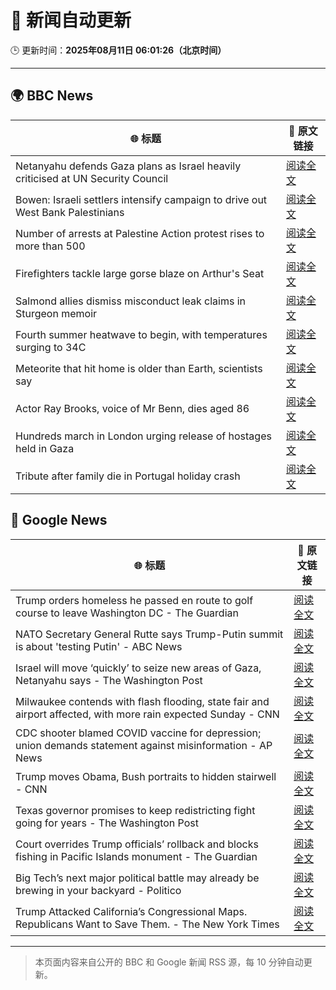 # 🧠 新闻自动更新

🕒 更新时间：**2025年08月11日 06:01:26（北京时间）**

---

## 🌍 BBC News

| 🌐 标题 | 🔗 原文链接 |
|--------|-------------|
| Netanyahu defends Gaza plans as Israel heavily criticised at UN Security Council | [阅读全文](https://www.bbc.com/news/articles/c5yll33v9gwo?at_medium=RSS&at_campaign=rss) |
| Bowen: Israeli settlers intensify campaign to drive out West Bank Palestinians | [阅读全文](https://www.bbc.com/news/articles/cj4wwxz12jko?at_medium=RSS&at_campaign=rss) |
| Number of arrests at Palestine Action protest rises to more than 500 | [阅读全文](https://www.bbc.com/news/articles/cqjyyzlwk2go?at_medium=RSS&at_campaign=rss) |
| Firefighters tackle large gorse blaze on Arthur's Seat | [阅读全文](https://www.bbc.com/news/articles/ckg449e1vnpo?at_medium=RSS&at_campaign=rss) |
| Salmond allies dismiss misconduct leak claims in Sturgeon memoir | [阅读全文](https://www.bbc.com/news/articles/c8e11r83p9yo?at_medium=RSS&at_campaign=rss) |
| Fourth summer heatwave to begin, with temperatures surging to 34C | [阅读全文](https://www.bbc.com/weather/articles/czjm4zl20wzo?at_medium=RSS&at_campaign=rss) |
| Meteorite that hit home is older than Earth, scientists say | [阅读全文](https://www.bbc.com/news/articles/cwy003l0pw0o?at_medium=RSS&at_campaign=rss) |
| Actor Ray Brooks, voice of Mr Benn, dies aged 86 | [阅读全文](https://www.bbc.com/news/articles/cp899lyj2m3o?at_medium=RSS&at_campaign=rss) |
| Hundreds march in London urging release of hostages held in Gaza | [阅读全文](https://www.bbc.com/news/articles/c4g66x4xr6zo?at_medium=RSS&at_campaign=rss) |
| Tribute after family die in Portugal holiday crash | [阅读全文](https://www.bbc.com/news/articles/clyjj35pv77o?at_medium=RSS&at_campaign=rss) |

## 📰 Google News

| 🌐 标题 | 🔗 原文链接 |
|--------|-------------|
| Trump orders homeless he passed en route to golf course to leave Washington DC - The Guardian | [阅读全文](https://news.google.com/rss/articles/CBMikgFBVV95cUxOZnB6RTRkb1hia2VIZ3BzM29TY0JxX1VKSWkyNmFKa2oyNnU3RFJpRk1KaFVwOWhBSXRPNGluQnF6OEFuQks3N3lkNFpQN3dvNFBWVmFZRG1nR3BRSXRwNEhTcVZiZFpUck5hOTFBMlBKYnNIc0hTYWdZT0RNZ1hBUEI4T2g0ZExhZF81SG56TU1LQQ?oc=5) |
| NATO Secretary General Rutte says Trump-Putin summit is about 'testing Putin' - ABC News | [阅读全文](https://news.google.com/rss/articles/CBMiqgFBVV95cUxObjdSUG1kSFNTTkQxSy1pNDY3VXRGWWpUT0ExSU9uZ0tydHY5UEltZzZNM3JSZmVjdWlzM2IzZEw0NFh0YVVmUnc3cUc0X2pFcVkwaDBMdVpoMnhGbVA3Uk5IT1FsU0pqTVhoY28tejdEM2k0Ym1OeUFZYWNNQndQLTI2clBvN05oRmxia2wzZlVVSmdhSDRwVnEwclhZNVBlZ0lNZXhweEVyZ9IBrwFBVV95cUxNaldtRVMwaFpLcmZJSmxRWU5GeExvd1R5bnJZb2xCNWlEQ1B2ZHV6U1BnQkdoNkU2U3Y0eHg1QzhTX1FmWkJFbHdvQXRNTDIyY2JMZWhLRmw5UzU5bUg4NnVqM1hOWHQyYXJ2UHQ1LUJuZzZnUV9EeE9zOGNJUERvUFoxcTc1b0FmZzA3dzNaSVhmR28wNk9mcjM5c01PZlBVMm5lSHNKclhla1BYaWdn?oc=5) |
| Israel will move ‘quickly’ to seize new areas of Gaza, Netanyahu says - The Washington Post | [阅读全文](https://news.google.com/rss/articles/CBMihgFBVV95cUxNazhwQW9iajRrVnk2LWRFUXV3Q3VqVU5VOC1fb19MNTFfMkIxcEExSm9JVXAwZ2VFemlXRTdMbS1ZN0EwNTBvSUFNVmtiSGhkTDhGLVpIZEQyZ3Z4NDNFYkdXbFdXM0VTTGlJc3B4cTJBRnd2UjNsZkdYUkFZRXZfMTl0N3plZw?oc=5) |
| Milwaukee contends with flash flooding, state fair and airport affected, with more rain expected Sunday - CNN | [阅读全文](https://news.google.com/rss/articles/CBMiekFVX3lxTE1fWlNIeTN4ZjJGd1p1MUJpUnBpZHdQRUNTR2VHVl9lUVBOTXVmYkx2TGNfN3c5SlFCdnZoNHFxRjRlTzNaZEhRLTNIcXNJRlhBLXdKaWNheDZkVXpyZVRjd1o0a3dwSmNIZERVWlJPQU9QQUswUlpRUjNn0gF_QVVfeXFMTTNXc0FPSWpFd29PUEIxSEw4cHVKOTdsNVdpamVNTmN5U2Fjc3k4UU5ielk4dmEyOUp0Z1lhMkp3ZGtlYnA0TDVFOEQzUUFxV2FPRGt0bEd2MVdHTHlCSlFENm1xUEJMNnY3SzUzUVhoaHoyWmZpTmp1cHQ1VVAwYw?oc=5) |
| CDC shooter blamed COVID vaccine for depression; union demands statement against misinformation - AP News | [阅读全文](https://news.google.com/rss/articles/CBMiqgFBVV95cUxOZVpFNU0wZk1IR1ptclpQa1ZYWkZBcW9xLTFvNTkyUTY3RDUyRmwwTEtOc3dLTmNKS3YtTi1pOXA0MnRsSjZKdDFDU3NNZldWSXR2SHc0UzgySWdLTUlKekJrbE1iWDZzOWRxSnVSUlRoYnMwX1M0WjgtbV8yOEFzRWNGd2pUdC1JSnVKNGZkdjNyOGgyWjBjSF94UF9QLTRlM1lPVUx0b1FOZw?oc=5) |
| Trump moves Obama, Bush portraits to hidden stairwell - CNN | [阅读全文](https://news.google.com/rss/articles/CBMilwFBVV95cUxOZHE0azItem8zR1BhUEhKVVMwbGdKLVZ1YnUzaWFDb1dQNkE4S2NiSkRpMTJEMDZILW1MOVBNM2FkUDMzWTJ2WmdxelE4M3FQYkFGRktGZ0FlN2lMSUYxQTV3blJ6bUxwdFpXQXFXcUdvd1Y1UzJMUTZoUERKUk1PY3NxMjBETzRGY25LWTU5ZTB4S2RmWHJB0gGcAUFVX3lxTE5SNFFEYUFHc3gyZl9QeXA2a0h5SEIyOVRncXpxZHhQNjdtY1N0dk1LUkc4QlJCSkU5UmxMbFJWSjhIaHZhUXdSdDlkdThnLThDYWFfSzJpSTlWb3VqanZsZ0Q0LU9FNnRlODJicWJ3RzVzQmxrdFNTZFR6Y1dhN3pGVURXdVJvelNzYjA4NlRGLXVvTFRyY01uaWhUeg?oc=5) |
| Texas governor promises to keep redistricting fight going for years - The Washington Post | [阅读全文](https://news.google.com/rss/articles/CBMigwFBVV95cUxPSl9OMjkyTWhqNGhNYlVLRll2WHhDSjFuQ25QNENLSnNfT3ZrSEdmNGFkWktSU2x3M0gzc3ZvNmE4dU5TbXBQQUNBY3Y2RFU4SDlLWUVqVmpNOFZESms1VURhbUtVMUZ3UjVCV0wzSkM4MzRSWFhhSHQxbm1rZVA4OGM1Zw?oc=5) |
| Court overrides Trump officials’ rollback and blocks fishing in Pacific Islands monument - The Guardian | [阅读全文](https://news.google.com/rss/articles/CBMipAFBVV95cUxOQ2JxYjA4dHoxUE5JS25icW53bGpZWXJncHoxa2lLc0RFRUYteERGTXBFZHBoZmpidlI0b0NqYW5CU3JHREdlQi1CemxPQjVfdFFJdXVDY0p5QUIyVXFxelk1aEdHcXcxYXZlNUZlM1Rrb3h6YzhHSTFwa2x6amkxOXFqeUYyQzlZVS05RjNFa2hKcEZ5SEc1elRsQl8tM2VUbzY1Yg?oc=5) |
| Big Tech’s next major political battle may already be brewing in your backyard - Politico | [阅读全文](https://news.google.com/rss/articles/CBMixgFBVV95cUxQOXlCZGlHamxEM2o0S2xIWXM2NDFDWW14YzVrSnY3N2g1R09DazJWU0czOHZnbjBDMmlCVHRvN2sySk52c3VZZVpNZnNId1poTU9wemFfWEpTdVQ2SGowLVZjOHNPZ2FGUVRPNGV3N3NzZE5rRTl1ZnMyLWVOa2lSMUc1d3lZc3RvSHhha25YTlcyWWx4LS1tZHRYWUFtY1FUSFJUSWN5Z3NHNVpBZ3B5S1RPdWkxRV8yMHVpWU95VzR2S2ZLeFE?oc=5) |
| Trump Attacked California’s Congressional Maps. Republicans Want to Save Them. - The New York Times | [阅读全文](https://news.google.com/rss/articles/CBMilAFBVV95cUxOZFRhZFhTVmw2M3c0NnUwQ3VoOU9JQTNzNEtza2ZzWWM0Z0xzUjc0a0ZzRlhZQnMxbklFTGx0TEZyUHVMbW91ekRvRDlfQ2YwWk15UHhuWGJvX1hJQmEtZlEyeE1QQ01Fb1phUHZwdVIyRTAzbS1mUzFFbWR6eDB6NDJOOXIzNzc5YjFLYW12ZGdtSTds?oc=5) |

---
> 本页面内容来自公开的 BBC 和 Google 新闻 RSS 源，每 10 分钟自动更新。